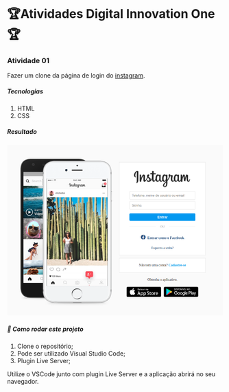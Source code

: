 # :trophy:Atividades Digital Innovation One:trophy:



### Atividade 01

Fazer um clone da página de login do [instagram](https://www.instagram.com/).

##### Tecnologias

1. HTML
2. CSS

##### Resultado

![](https://github.com/NiksonDiniz/Digital_Innovation_One/blob/master/imagensAtividades/clone-instagram.png)

##### 🚀 Como rodar este projeto

1. Clone o repositório;
2. Pode ser utilizado Visual Studio Code;
3. Plugin Live Server;

Utilize o VSCode junto com plugin Live Server e a aplicação abrirá no seu navegador.